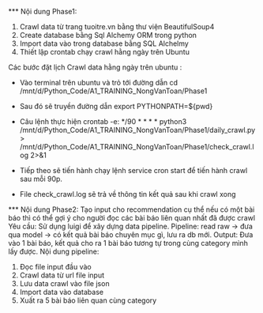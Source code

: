 *** Nội dung Phase1: 
1. Crawl data từ trang tuoitre.vn bằng thư viện BeautifulSoup4
2. Create database bằng Sql Alchemy ORM trong python 
3. Import data vào trong database bằng SQL Alchelmy 
4. Thiết lập crontab chạy crawl hằng ngày trên Ubuntu

Các bước đặt lịch Crawl data hằng ngày trên ubuntu :

- Vào terminal trên ubuntu và trỏ tới đường dẫn cd /mnt/d/Python_Code/A1_TRAINING_NongVanToan/Phase1

- Sau đó sẽ truyền đường dẫn export PYTHONPATH=${pwd}

- Câu lệnh thực hiện crontab -e: */90 * * * * python3 /mnt/d/Python_Code/A1_TRAINING_NongVanToan/Phase1/daily_crawl.py > /mnt/d/Python_Code/A1_TRAINING_NongVanToan/Phase1/check_crawl.log 2>&1

- Tiếp theo sẽ tiến hành chạy lệnh service cron start để tiến hành crawl sau mỗi 90p.

- File check_crawl.log sẽ trả về thông tin kết quả sau khi crawl xong


*** Nội dung  Phase2:
Tạo input cho recommendation cụ thể nếu có một bài báo thì có thể gợi ý cho người đọc các bài báo liên quan nhất đã được crawl
Yêu cầu: Sử dụng luigi để xây dựng data pipeline.
Pipeline: read raw -> đưa qua model -> có kết quả bài báo chuyên mục gì, lưu ra db mới.
Output: Đưa vào 1 bài báo, kết quả cho ra 1 bài báo tương tự trong cùng category mình lấy được.
Nội dung pipeline:
1. Đọc file input đầu vào
2. Crawl data từ url file input
3. Lưu data crawl vào file json 
4. Import data vào database
5. Xuất ra 5 bài báo liên quan cùng category 
